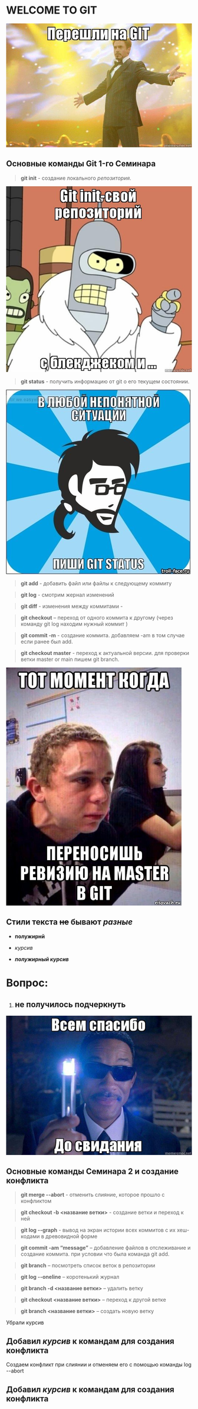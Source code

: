 # WELCOME TO GIT
![](welcome.jpg)




## Основные команды Git 1-го Семинара

> **git init** - создание локального *репозитория*.

![](init.jpg)

> **git status** - получить информацию от git о его текущем состоянии.

![](status.jpg)

> **git add** - добавить файл или файлы к следующему коммиту

> **git log** - смотрим жернал изменений

> **git diff** - изменения между коммитами - 

> **git checkout** – переход от одного коммита к другому (через команду git log находим нужный коммит )

> **git commit -m** - создание коммита. добавляем -am в том случае если ранее был add.

> **git checkout master** - переход к актуальной версии. для проверки ветки master or main пишем git branch.

![](master.jpg)


## Стили текста ~~не~~ бывают *разные*

 * **полужирнй**

 * *курсив*

 * ***полужирный курсив***

 # Вопрос: 
 1. ## не получилось подчеркнуть ##

![bye bye](bye.jpg)

## Основные команды Семинара 2 и создание конфликта

> **git merge --abort** - отменить слияние, которое прошло с конфликтом


> **git checkout  -b <название ветки>** - создание ветки и переход к ней

> **git log --graph** - вывод на экран истории всех коммитов с их хеш-кодами в древовидной форме

> **git commit -am “message”** – добавление файлов в отслеживание и       создание коммита. при условии что была команда git add.

> **git branch** – посмотреть список веток в репозитории

> **git log --oneline** – коротенький журнал

> **git branch -d <название ветки>** – удалить ветку

> **git checkout <название ветки>** – переход к другой ветке

> **git branch <название ветки>** – создать новую ветку



Убрали курсив
## Добавил *курсив* к командам для создания конфликта
Создаем конфликт при слиянии и отменяем его с помощью команды log --abort
## Добавил *курсив* к командам для создания конфликта


